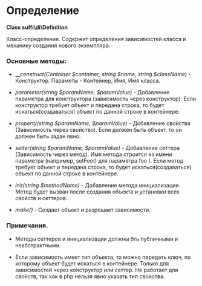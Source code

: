 Определение
===========

**Class suffi\di\Definition**

Класс-определение. Содержит определения зависимостей класса и механику создания нового экземпляра.

### Основные методы:

* ___construct(Container $container, string $name, string $className)_ - Конструктор. Параметы - Контейнер, Имя, Имя класса.

* _parameter(string $paramName, $paramValue)_ - Добавление параметра для конструктора (зависимость через конструктор). Если конструктор требует объект и передана строка, то будет искаться(создаваться) объект по данной строке в контейнере.

* _property(string $paramName, $paramValue)_ - Добавление свойства (Зависимость через свойство). Если должен быть объект, то он должен быть задан явно.

* _setter(string $paramName, $paramValue)_ - Добавление сеттера (Зависимость через метод). Имя метода строится из имени параметра (например, setFoo() для параметра foo ). Если метод требует объект и передана строка, то будет искаться(создаваться) объект по данной строке в контейнере.

* _init(string $methodName)_ - Добавление метода инициализации. Метод будет вызван после создания объекта и установки всех свойств и сеттеров.

* _make()_ - Создает объект и разрешает зависимости.

### Примечания.

* Методы сеттеров и инициализации должны бть публичными и неабстрактными.

* Если зависимость имеет тип объекта, то можно передать ключ, по которому объект будет искаться в контейнере. Только для зависимостей через конструктор или сеттер. Не работает для свойств, так как в php нельзя явно указать тип свойства.